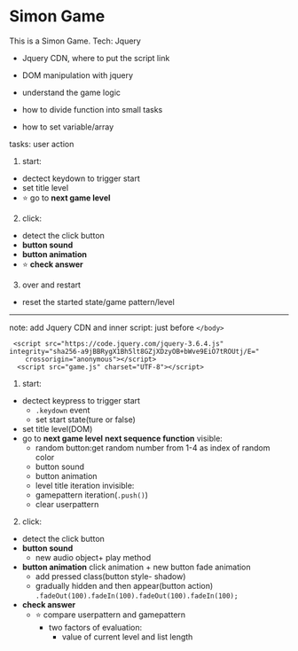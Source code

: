 # Simon Game
This is a Simon Game. 
Tech: Jquery

- Jquery CDN, where to put the script link
- DOM manipulation with jquery 

- understand the game logic
- how to divide function into small tasks
- how to set variable/array

tasks:
user action
1. start:
- dectect keydown to trigger start
- set title level
- ⭐️ go to **next game level**
2. click:
- detect the click button
- **button sound**
- **button animation**
- ⭐️ **check answer**
3. over and restart
- reset the started state/game pattern/level

---

note: add Jquery CDN and inner script: just before `</body>`
```
 <script src="https://code.jquery.com/jquery-3.6.4.js" integrity="sha256-a9jBBRygX1Bh5lt8GZjXDzyOB+bWve9EiO7tROUtj/E="
    crossorigin="anonymous"></script>
  <script src="game.js" charset="UTF-8"></script>
```

1. start:
- dectect keypress to trigger start
  - `.keydown` event
  - set start state(ture or false)
- set title level(DOM)
- go to **next game level**
**next sequence function**
visible:
  - random button:get random number from 1-4 as index of random color
  - button sound
  - button animation
  - level title iteration
invisible:
  - gamepattern iteration(`.push()`)
  - clear userpattern

2. click:
- detect the click button
- **button sound**
  - new audio object+ play method
- **button animation**
click animation + new button fade animation
  - add pressed class(button style- shadow)
  - gradually hidden and then appear(button action)
   `.fadeOut(100).fadeIn(100).fadeOut(100).fadeIn(100);`
- **check answer**
  - ⭐️ compare userpattern and gamepattern
    - two factors of evaluation:
      - value of current level and list length
